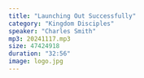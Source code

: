 ```yaml
---
title: "Launching Out Successfully"
category: "Kingdom Disciples"
speaker: "Charles Smith"
mp3: 20241117.mp3
size: 47424918
duration: "32:56"
image: logo.jpg
---
```


